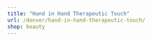 ```yaml
---
title: "Hand in Hand Therapeutic Touch"
url: /denver/hand-in-hand-therapeutic-touch/
shop: beauty
---
```

